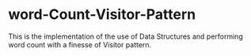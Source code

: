 # word-Count-Visitor-Pattern
This is the implementation of the use of Data Structures and performing word count with a finesse of Visitor pattern.
